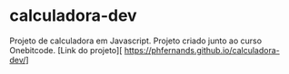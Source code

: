 # calculadora-dev
Projeto de calculadora em Javascript. Projeto criado junto ao curso Onebitcode.
[Link do projeto][ https://phfernands.github.io/calculadora-dev/]
